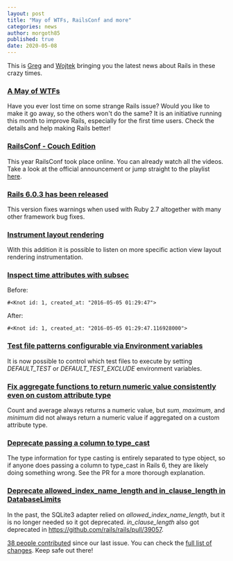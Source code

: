 ```yaml
---
layout: post
title: "May of WTFs, RailsConf and more"
categories: news
author: morgoth85
published: true
date: 2020-05-08
---
```


This is [Greg](https://twitter.com/gregmolnar) and [Wojtek](https://twitter.com/morgoth85) bringing you the latest news about Rails in these crazy times.

### [A May of WTFs](https://weblog.rubyonrails.org/2020/5/7/A-May-of-WTFs/)

Have you ever lost time on some strange Rails issue? Would you like to make it go away, so the others won't do the same?
It is an initiative running this month to improve Rails, especially for the first time users.
Check the details and help making Rails better!

### [RailsConf - Couch Edition](https://www.railsconf.com/)

This year RailsConf took place online. You can already watch all the videos. Take a look at the official announcement or
jump straight to the playlist [here](https://www.youtube.com/playlist?list=PLE7tQUdRKcyZ-TzxlxdLvh6tDUfZHqm76).

### [Rails 6.0.3 has been released](https://weblog.rubyonrails.org/2020/5/6/Rails-6-0-3-has-been-released/)

This version fixes warnings when used with Ruby 2.7 altogether with many other framework bug fixes.

### [Instrument layout rendering](https://github.com/rails/rails/pull/38999)

With this addition it is possible to listen on more specific action view layout rendering instrumentation.

### [Inspect time attributes with subsec](https://github.com/rails/rails/pull/39147)

Before:

`#<Knot id: 1, created_at: "2016-05-05 01:29:47">`

After:

`#<Knot id: 1, created_at: "2016-05-05 01:29:47.116928000">`

### [Test file patterns configurable via Environment variables](https://github.com/rails/rails/commit/a0f18e60900fc45eb3524ab3cdfe57be430d6016)

It is now possible to control which test files to execute by setting _DEFAULT_TEST_ or _DEFAULT_TEST_EXCLUDE_ environment variables.

### [Fix aggregate functions to return numeric value consistently even on custom attribute type](https://github.com/rails/rails/pull/39039)

Count and average always returns a numeric value, but _sum_, _maximum_, and _minimum_ did not always return a numeric value if aggregated on a custom attribute type.

### [Deprecate passing a column to type_cast](https://github.com/rails/rails/pull/39106)

The type information for type casting is entirely separated to type object, so if anyone does passing a column to type_cast in Rails 6, they are likely doing something wrong. See the PR for a more thorough explanation.

### [Deprecate allowed_index_name_length and in_clause_length in DatabaseLimits](https://github.com/rails/rails/pull/39083)

In the past, the SQLite3 adapter relied on _allowed_index_name_length_, but it is no longer needed so it got deprecated.
_in_clause_length_ also got deprecated in
https://github.com/rails/rails/pull/39057.


[38 people contributed](https://contributors.rubyonrails.org/contributors/in-time-window/20200427-20200508) since our last issue. You can check the [full list of changes](https://github.com/rails/rails/compare/master@%7B2020-04-27%7D...@%7B2020-05-08%7D). Keep safe out there!
